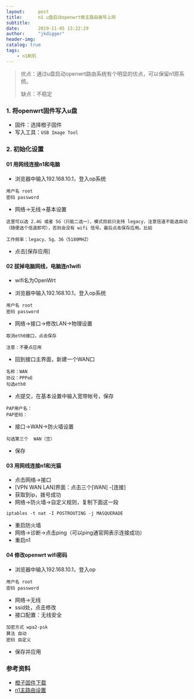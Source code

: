 ```yaml
---
layout:     post
title:      n1 u盘启动openwrt做主路由拨号上网
subtitle:   
date:       2019-11-05 13:22:29
author:     "jkdigger"
header-img: 
catalog: true
tags:
    - n1刷机
---
```


> 优点：通过u盘启动openwrt路由系统有个明显的优点，可以保留n1原系统。
>
> 缺点：不稳定


### 1. 将openwrt固件写入u盘

- 固件：选择橙子固件
- 写入工具：`USB Image Tool`

### 2. 初始化设置

#### 01 用网线连接n1和电脑

- 浏览器中输入192.168.10.1，登入op系统

```
用户名 root
密码 password
```

- 网络->无线->基本设置

```
这里可以选 2.4G 或者 5G（只能二选一），模式目前只支持 legacy，注意信道不能选自动（随便选个信道即可），否则会没有 wifi 信号。最后点击保存应用。比如

工作频率：legacy、5g、36（5180MHZ）
```

- 点击[保存应用]

#### 02 拔掉电脑网线，电脑连n1wifi

- wifi名为OpenWrt

- 浏览器中输入192.168.10.1，登入op系统

```
用户名 root
密码 password
```

- 网络->接口->修改LAN->物理设置

```
取消eth0接口，点击保存

注意：不要点应用
```

- 回到接口主界面，新建一个WAN口

```
名称：WAN
协议：PPPoE
勾选eth0
```

- 点提交，在基本设置中输入宽带帐号，保存

```
PAP用户名：
PAP密码：
```

- 接口->WAN->防火墙设置

```
勾选第三个  WAN（空）
```

- 保存

#### 03 用网线连接n1和光猫

- 点击网络->接口
- [VPN WAN LAN]界面：点击三个[WAN] -[连接]
- 获取到ip，拨号成功
- 网络->防火墙->自定义规则，复制下面这一段

```
iptables -t nat -I POSTROUTING -j MASQUERADE
```

- 重启防火墙
- 网络->诊断->点击ping（可以ping通官网表示连接成功）
- 重启n1

#### 04 修改openwrt wifi密码

- 浏览器中输入192.168.10.1，登入op

```
用户名 root
密码 password
```

-  网络->无线 
-  ssid处，点击修改
-  接口配置：无线安全

```
加密方式 wpa2-psk
算法 自动
密码 自定义
```

- 保存并应用

### 参考资料

- [橙子固件下载]( https://www.maxlicheng.com/openwrt/216.html )
- [n1主路由设置]( https://www.maxlicheng.com/openwrt/51.html )
